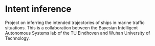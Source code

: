 # Intent inference

Project on inferring the intended trajectories of ships in marine traffic situations. This is a collaboration between the Bayesian Intelligent Autonomous Systems lab of the TU Eindhoven and Wuhan University of Technology.